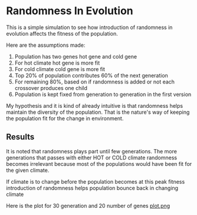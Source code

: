 # Randomness In Evolution
This is a simple simulation to see how introduction of randomness in evolution affects the fitness of the population.

Here are the assumptions made:

1. Population has two genes hot gene and cold gene
2. For hot climate hot gene is more fit
3. For cold climate cold gene is more fit
4. Top 20% of population contributes 60% of the next generation
5. For remaining 80%, based on if randomness is added or not each crossover produces one child
6. Population is kept fixed from generation to generation in the first version

My hypothesis and it is kind of already intuitive is that randomness helps maintain the diversity of the population.
That is the nature's way of keeping the population fit for the change in environment.

## Results

It is noted that randomness plays part until few generations. The more generations that passes with either HOT or COLD climate
randomness becomes irrelevant because most of the populations would have been fit for the given climate.

If climate is to change before the population becomes at this peak fitness introduction of randomness helps population bounce back in changing climate

Here is the plot for 30 generation and 20 number of genes [plot.png](plot.png)
